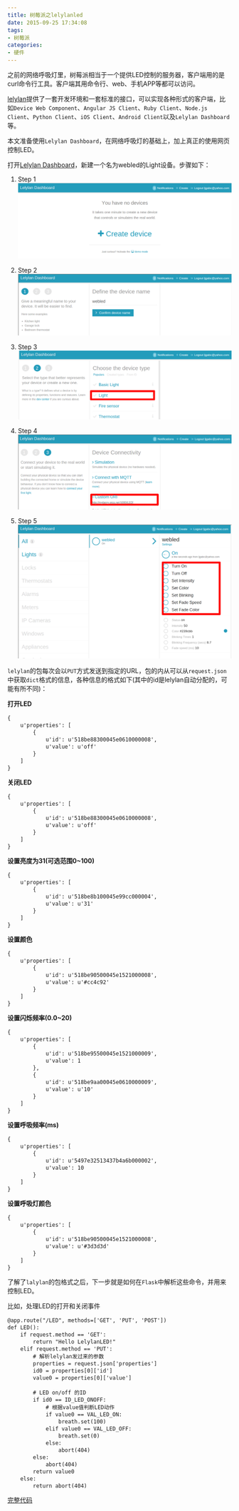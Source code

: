 ```yaml
---
title: 树莓派之lelylanled
date: 2015-09-25 17:34:08
tags: 
- 树莓派
categories: 
- 硬件
---
```


之前的网络呼吸灯里，树莓派相当于一个提供LED控制的服务器，客户端用的是curl命令行工具。客户端其用命令行、web、手机APP等都可以访问。

[lelylan](http://www.lelylan.com/)提供了一套开发环境和一套标准的接口，可以实现各种形式的客户端，比如`Device Web Component`、`Angular JS Client`、`Ruby Client`、`Node.js Client`、`Python Client`、`iOS Client`、`Android Client`以及`Lelylan Dashboard`等。

本文准备使用`Lelylan Dashboard`，在网络呼吸灯的基础上，加上真正的使用网页控制LED。


打开[Lelylan Dashboard](http://lelylan.github.io/devices-dashboard-ng/)，新建一个名为webled的Light设备。步骤如下：

1. Step 1
![Step 1](/images/2015-09-25/sadgjaw39u8ik1.png)

2. Step 2
![Step 2](/images/2015-09-25/sadgjaw39u8ik2.png)

3. Step 3
![Step 3](/images/2015-09-25/sadgjaw39u8ik3.png)

4. Step 4
![Step 4](/images/2015-09-25/sadgjaw39u8ik4.png)

5. Step 5
![Step 5](/images/2015-09-25/sadgjaw39u8ik5.png)


`lelylan`的包每次会以`PUT`方式发送到指定的URL，包的内从可以从`request.json`中获取`dict`格式的信息，各种信息的格式如下(其中的id是lelylan自动分配的，可能有所不同)：

**打开LED**
```
{
    u'properties': [
        {
            u'id': u'518be88300045e0610000008',
            u'value': u'off'
        }
    ]
}
```

**关闭LED**
```
{
    u'properties': [
        {
            u'id': u'518be88300045e0610000008',
            u'value': u'off'
        }
    ]
}
```

**设置亮度为31(可选范围0~100)**
```
{
    u'properties': [
        {
            u'id': u'518be8b100045e99cc000004', 
            u'value': u'31'
        }
    ]
}
```


**设置颜色**
```
{
    u'properties': [
        {
            u'id': u'518be90500045e1521000008',
            u'value': u'#cc4c92'
        }
    ]
}
```

**设置闪烁频率(0.0~20)**
```
{
    u'properties': [
        {
            u'id': u'518be95500045e1521000009', 
            u'value': 1
        },
        {
            u'id': u'518be9aa00045e0610000009',
            u'value': u'10'
        }
    ]
}
```

**设置呼吸频率(ms)**
```
{
    u'properties': [
        {
            u'id': u'5497e32513437b4a6b000002', 
            u'value': 10
        }
    ]
}
```


**设置呼吸灯颜色**
```
{
    u'properties': [
        {
            u'id': u'518be90500045e1521000008',
            u'value': u'#3d3d3d'
        }
    ]
}
```

了解了`lalylan`的包格式之后，下一步就是如何在`Flask`中解析这些命令，并用来控制LED。

比如，处理LED的打开和关闭事件
```
@app.route("/LED", methods=['GET', 'PUT', 'POST'])
def LED():
    if request.method == 'GET':
        return "Hello LelylanLED!"
    elif request.method == 'PUT':
        # 解析lelylan发过来的参数
        properties = request.json['properties']
        id0 = properties[0]['id']
        value0 = properties[0]['value']

        # LED on/off 的ID
        if id0 == ID_LED_ONOFF:
            # 根据value值判断LED动作
            if value0 == VAL_LED_ON:
                breath.set(100)
            elif value0 == VAL_LED_OFF:
                breath.set(0)
            else:
                abort(404)
        else:
            abort(404)
        return value0
    else:
        return abort(404)
```

[完整代码](https://github.com/ljgabc/raspberrypi/blob/master/lelylanled.py)